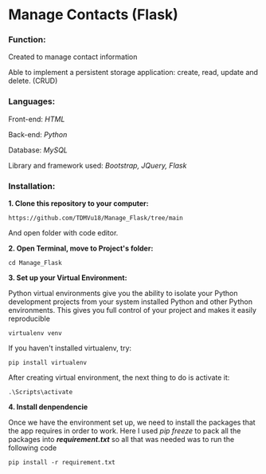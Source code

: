 # Manage Contacts (Flask)
### Function: ###
   Created to manage contact information
   
   Able to implement a persistent storage application: create, read, update and delete. (CRUD)

### Languages: ###

   Front-end: *HTML*

   Back-end: *Python*

   Database: *MySQL*

   Library and framework used: *Bootstrap, JQuery, Flask*

### Installation: ###
   **1. Clone this repository to your computer:**
   ```
   https://github.com/TDMVu18/Manage_Flask/tree/main
   ```
   And open folder with code editor.
   
   **2. Open Terminal, move to Project's folder:**
   
   ```
   cd Manage_Flask
   ```
   **3. Set up your Virtual Environment:**
      
Python virtual environments give you the ability to isolate your Python development projects from your system installed Python and other Python environments. This gives you full control of your project and makes it easily reproducible
   ```
   virtualenv venv
   ```
   If you haven't installed virtualenv, try:
   ```
   pip install virtualenv
   ```
   After creating virtual environment, the next thing to do is activate it:
   ```
   .\Scripts\activate
   ```
   **4. Install denpendencie**
      
Once we have the environment set up, we need to install the packages that the app requires in order to work.
Here I used *pip freeze* to pack all the packages into ***requirement.txt*** so all that was needed was to run the following code
   ```
   pip install -r requirement.txt
   ```

